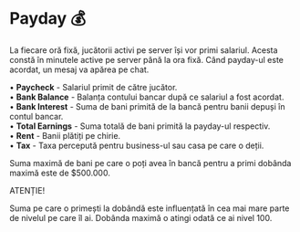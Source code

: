 # Payday 💰
La fiecare oră fixă, jucătorii activi pe server își vor primi salariul. Acesta constă în minutele active pe server până la ora fixă. Când payday-ul este acordat, un mesaj va apărea pe chat.

  • **Paycheck** - Salariul primit de către jucător.  
  • **Bank Balance** - Balanța contului bancar după ce salariul a fost acordat.  
  • **Bank Interest** - Suma de bani primită de la bancă pentru banii depuși în contul bancar.  
  • **Total Earnings** - Suma totală de bani primită la payday-ul respectiv.  
  • **Rent** - Banii plătiți pe chirie.  
  • **Tax** - Taxa percepută pentru business-ul sau casa pe care o deții.  

Suma maximă de bani pe care o poți avea în bancă pentru a primi dobânda maximă este de $500.000.

<div class="danger-container">
    <p class="title">ATENȚIE!</p>
    <p class="description">Suma pe care o primești la dobândă este influențată în cea mai mare parte de nivelul pe care îl ai. Dobânda maximă o atingi odată ce ai nivel 100.</p>
</div>


